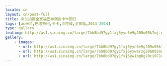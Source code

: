 ```yaml
---
locate: cn
layout: cn/post-full
title: 米兰拍摄全家福巴神调皮卡卡回归
tags: [ac米兰,巴洛特利,卡卡,沙拉维,全家福,2013-2014]
type: gallery
featimg: http://ws1.sinaimg.cn/large/7bb8bd97gy1fxj5yyn5e9g209w05k7wj.gif
gallery:
    - images:
      - url: http://ws1.sinaimg.cn/large/7bb8bd97gy1fxj5yyn5e9g209w05k7wj.gif
      - url: http://ws1.sinaimg.cn/large/7bb8bd97gy1fxj5yxwarzg20a005nnpf.gif
      - url: http://ws1.sinaimg.cn/large/7bb8bd97gy1fxj5yw1bg0g20ci071u0x.gif
---
```

